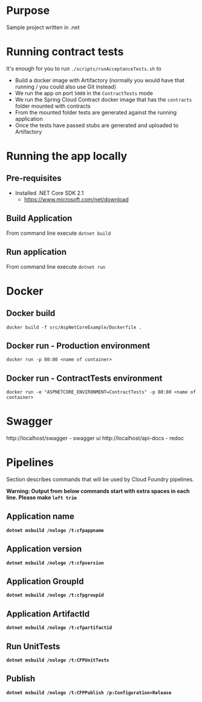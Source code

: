 # Purpose

Sample project written in .net

# Running contract tests

It's enough for you to run `./scripts/runAcceptanceTests.sh` to

- Build a docker image with Artifactory (normally you would have that running / you could also use Git instead)
- We run the app on port `5000` in the `ContractTests` mode
- We run the Spring Cloud Contract docker image that has the `contracts` folder mounted with contracts
- From the mounted folder tests are generated against the running application
- Once the tests have passed stubs are generated and uploaded to Artifactory

# Running the app locally

## Pre-requisites

* Installed .NET Core SDK 2.1
	* https://www.microsoft.com/net/download

## Build Application

From command line execute `dotnet build`

## Run application

From command line execute `dotnet run`

# Docker

## Docker build
`docker build -f src/AspNetCoreExample/Dockerfile .`

## Docker run - Production environment

`docker run -p 80:80 <name of container>`

## Docker run - ContractTests environment

`docker run -e "ASPNETCORE_ENVIRONMENT=ContractTests" -p 80:80 <name of container>`

# Swagger

http://localhost/swagger - swagger ui
http://localhost/api-docs - redoc


# Pipelines

Section describes commands that will be used by Cloud Foundry pipelines.

<b>Warning:<b> Output from below commands start with extra spaces in each line. Please make `left trim` 

## Application name

`dotnet msbuild /nologo /t:cfpappname`

## Application version

`dotnet msbuild /nologo /t:cfpversion`

## Application GroupId

`dotnet msbuild /nologo /t:cfpgroupid`

## Application ArtifactId

`dotnet msbuild /nologo /t:cfpartifactid`

## Run UnitTests

`dotnet msbuild /nologo /t:CFPUnitTests`

## Publish

`dotnet msbuild /nologo /t:CFPPublish /p:Configuration=Release`